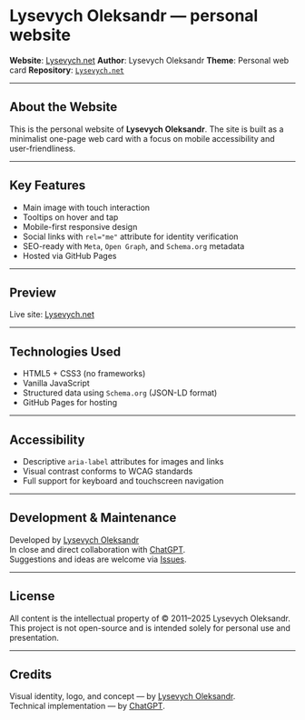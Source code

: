 # Lysevych Oleksandr — personal website

**Website**: [Lysevych.net](https://Lysevych.net/)
**Author**: Lysevych Oleksandr
**Theme**: Personal web card
**Repository**: [`Lysevych.net`](https://GitHub.com/Lysevych/Lysevych.net)

---

## About the Website

This is the personal website of **Lysevych Oleksandr**.
The site is built as a minimalist one-page web card with a focus on mobile accessibility and user-friendliness.

---

## Key Features

- Main image with touch interaction
- Tooltips on hover and tap
- Mobile-first responsive design
- Social links with `rel="me"` attribute for identity verification
- SEO-ready with `Meta`, `Open Graph`, and `Schema.org` metadata
- Hosted via GitHub Pages

---

## Preview

Live site: [Lysevych.net](https://Lysevych.net/)

---

## Technologies Used

- HTML5 + CSS3 (no frameworks)  
- Vanilla JavaScript  
- Structured data using `Schema.org` (JSON-LD format)  
- GitHub Pages for hosting

---

## Accessibility

- Descriptive `aria-label` attributes for images and links  
- Visual contrast conforms to WCAG standards  
- Full support for keyboard and touchscreen navigation

---

## Development & Maintenance

Developed by [Lysevych Oleksandr](https://Lysevych.net/)  
In close and direct collaboration with [ChatGPT](https://ChatGPT.com/).  
Suggestions and ideas are welcome via [Issues](https://github.com/Lysevych/Lysevych/issues).

---

## License

All content is the intellectual property of © 2011–2025 Lysevych Oleksandr.  
This project is not open-source and is intended solely for personal use and presentation.

---

## Credits

Visual identity, logo, and concept — by [Lysevych Oleksandr](https://Lysevych.net/).  
Technical implementation — by [ChatGPT](https://ChatGPT.com/).
